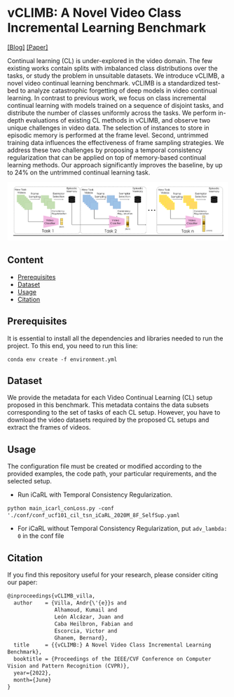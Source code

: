 # vCLIMB: A Novel Video Class Incremental Learning Benchmark

[[Blog]](https://vclimb.netlify.app/) [[Paper]](https://arxiv.org/abs/2201.09381)

Continual learning (CL) is under-explored in the video domain. The few existing works contain splits with imbalanced class distributions over the tasks, or study the problem in unsuitable datasets. We introduce vCLIMB, a novel video continual learning benchmark. vCLIMB is a standardized test-bed to analyze catastrophic forgetting of deep models in video continual learning. In contrast to previous work, we focus on class incremental continual learning with models trained on a sequence of disjoint tasks, and distribute the number of classes uniformly across the tasks. We perform in-depth evaluations of existing CL methods in vCLIMB, and observe two unique challenges in video data. The selection of instances to store in episodic memory is performed at the frame level. Second, untrimmed training data influences the effectiveness of frame sampling strategies. We address these two challenges by proposing a temporal consistency regularization that can be applied on top of memory-based continual learning methods. Our approach significantly improves the baseline, by up to 24% on the untrimmed continual learning task.

![tnt-model](https://github.com/ojedaf/vCLIMB_Benchmark/blob/main/Images/fig_teaser_v4.png)

## Content

- [Prerequisites](#prerequisites)
- [Dataset](#dataset)
- [Usage](#usage)
- [Citation](#citation)

## Prerequisites

It is essential to install all the dependencies and libraries needed to run the project. To this end, you need to run this line: 

```
conda env create -f environment.yml
```

## Dataset

We provide the metadata for each Video Continual Learning (CL) setup proposed in this benchmark. This metadata contains the data subsets corresponding to the set of tasks of each CL setup.  However, you have to download the video datasets required by the proposed CL setups and extract the frames of videos. 

## Usage

The configuration file must be created or modified according to the provided examples, the code path, your particular requirements, and the selected setup.

- Run iCaRL with Temporal Consistency Regularization. 
```
python main_icarl_conLoss.py -conf './conf/conf_ucf101_cil_tsn_iCaRL_2020M_8F_SelfSup.yaml
```

- For iCaRL without Temporal Consistency Regularization, put ```adv_lambda: 0``` in the conf file

## Citation

If you find this repository useful for your research, please consider citing our paper:

```
@inproceedings{vCLIMB_villa,
  author    = {Villa, Andr{\'{e}}s and
               Alhamoud, Kumail and
               León Alcázar, Juan and
               Caba Heilbron, Fabian and
               Escorcia, Victor and
               Ghanem, Bernard},
  title     = {{vCLIMB:} A Novel Video Class Incremental Learning Benchmark},
  booktitle = {Proceedings of the IEEE/CVF Conference on Computer Vision and Pattern Recognition (CVPR)},
  year={2022},
  month={June}
}
```
